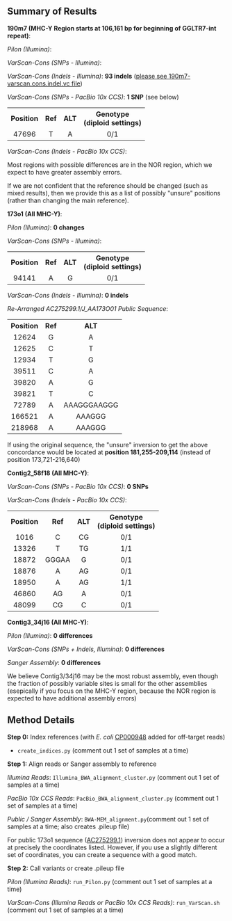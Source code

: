 ## Summary of Results

**190m7 (MHC-Y Region starts at 106,161 bp for beginning of GGLTR7-int repeat)**:

*Pilon (Illumina)*:

*VarScan-Cons (SNPs - Illumina)*:

*VarScan-Cons (Indels - Illumina)*: **93 indels** ([please see 190m7-varscan.cons.indel.vc file](https://github.com/cwarden45/Miller_Red_Jungle_Fowl_MHCY/blob/main/Part1_Assembly/Other-Assembly_Assessment/190m7-varscan.cons.indel.vcf))

*VarScan-Cons (SNPs - PacBio 10x CCS)*: **1 SNP** (see below)

<table>
  <tbody>
    <tr>
      <th align="center">Position</th>
      <th align="center">Ref</th>
	  <th align="center">ALT</th>
	  <th align="center">Genotype</br>(diploid settings)</th>
    </tr>
    <tr>
	  <td align="center">47696</td>
      <td align="center">T</td>
	  <td align="center">A</td>
	  <td align="center">0/1</td>
    </tr>
</tbody>
</table>

*VarScan-Cons (Indels - PacBio 10x CCS)*:

Most regions with possible differences are in the NOR region, which we expect to have greater assembly errors.

If we are not confident that the reference should be changed (such as mixed results), then we provide this as a list of possibly "unsure" positions (rather than changing the main reference).

**173o1 (All MHC-Y)**:

*Pilon (Illumina)*: **0 changes**

*VarScan-Cons (SNPs - Illumina)*:

<table>
  <tbody>
    <tr>
      <th align="center">Position</th>
      <th align="center">Ref</th>
	  <th align="center">ALT</th>
	  <th align="center">Genotype</br>(diploid settings)</th>
    </tr>
    <tr>
	  <td align="center">94141</td>
      <td align="center">A</td>
	  <td align="center">G</td>
	  <td align="center">0/1</td>
    </tr>
</tbody>
</table>


*VarScan-Cons (Indels - Illumina)*: **0 indels**

*Re-Arranged AC275299.1/J_AA173O01 Public Sequence*:

<table>
  <tbody>
    <tr>
      <th align="center">Position</th>
      <th align="center">Ref</th>
	  <th align="center">ALT</th>
    </tr>
    <tr>
	  <td align="center">12624</td>
      <td align="center">G</td>
	  <td align="center">A</td>
    </tr>
    <tr>
	  <td align="center">12625</td>
      <td align="center">C</td>
	  <td align="center">T</td>
    </tr>
    <tr>
	  <td align="center">12934</td>
      <td align="center">T</td>
	  <td align="center">G</td>
    </tr>
    <tr>
	  <td align="center">39511</td>
      <td align="center">C</td>
	  <td align="center">A</td>
    </tr>
    <tr>
	  <td align="center">39820</td>
      <td align="center">A</td>
	  <td align="center">G</td>
    </tr>
    <tr>
	  <td align="center">39821</td>
      <td align="center">T</td>
	  <td align="center">C</td>
    </tr>
    <tr>
	  <td align="center">72789</td>
      <td align="center">A</td>
	  <td align="center">AAAGGGAAGGG</td>
    </tr>
    <tr>
	  <td align="center">166521</td>
      <td align="center">A</td>
	  <td align="center">AAAGGG</td>
    </tr>
    <tr>
	  <td align="center">218968</td>
      <td align="center">A</td>
	  <td align="center">AAAGGG</td>
    </tr>
</tbody>
</table>

If using the original sequence, the "unsure" inversion to get the above concordance would be located at **position 181,255-209,114** (instead of position 173,721-216,640) 

**Contig2_58f18 (All MHC-Y)**:

*VarScan-Cons (SNPs - PacBio 10x CCS)*: **0 SNPs**

*VarScan-Cons (Indels - PacBio 10x CCS)*:

<table>
  <tbody>
    <tr>
      <th align="center">Position</th>
      <th align="center">Ref</th>
	  <th align="center">ALT</th>
	  <th align="center">Genotype</br>(diploid settings)</th>
    </tr>
    <tr>
	  <td align="center">1016</td>
      <td align="center">C</td>
	  <td align="center">CG</td>
	  <td align="center">0/1</td>
    </tr>
    <tr>
	  <td align="center">13326</td>
      <td align="center">T</td>
	  <td align="center">TG</td>
	  <td align="center">1/1</td>
    </tr>
    <tr>
	  <td align="center">18872</td>
      <td align="center">GGGAA</td>
	  <td align="center">G</td>
	  <td align="center">0/1</td>
    </tr>
    <tr>
	  <td align="center">18876</td>
      <td align="center">A</td>
	  <td align="center">AG</td>
	  <td align="center">0/1</td>
    </tr>
    <tr>
	  <td align="center">18950</td>
      <td align="center">A</td>
	  <td align="center">AG</td>
	  <td align="center">1/1</td>
    </tr>
    <tr>
	  <td align="center">46860</td>
      <td align="center">AG</td>
	  <td align="center">A</td>
	  <td align="center">0/1</td>
    </tr>
    <tr>
	  <td align="center">48099</td>
      <td align="center">CG</td>
	  <td align="center">C</td>
	  <td align="center">0/1</td>
    </tr>
</tbody>
</table>

**Contig3_34j16 (All MHC-Y)**:

*Pilon (Illumina)*: **0 differences**

*VarScan-Cons (SNPs + Indels, Illumina)*: **0 differences**

*Sanger Assembly*: **0 differences**

We believe Contig3/34j16 may be the most robust assembly, even though the fraction of possibly variable sites is small for the other assemblies (esepically if you focus on the MHC-Y region, because the NOR region is expected to have additional assembly errors)

## Method Details

**Step 0:** Index references (with *E. coli* [CP000948](https://www.ncbi.nlm.nih.gov/nuccore/CP000948) added for off-target reads)

 - `create_indices.py` (comment out 1 set of samples at a time)
 
**Step 1:** Align reads or Sanger assembly to reference

*Illumina Reads*: `Illumina_BWA_alignment_cluster.py` (comment out 1 set of samples at a time)

*PacBio 10x CCS Reads*: `PacBio_BWA_alignment_cluster.py` (comment out 1 set of samples at a time)

*Public / Sanger Assembly*: `BWA-MEM_alignment.py`(comment out 1 set of samples at a time; also creates .pileup file)

For public 173o1 sequence ([AC275299.1](https://www.ncbi.nlm.nih.gov/nuccore/AC275299.1)) inversion does not appear to occur at precisely the coordinates listed.  However, if you use a slightly different set of coordinates, you can create a sequence with a good match.

**Step 2:** Call variants or create .pileup file

*Pilon (Illumina Reads)*: `run_Pilon.py` (comment out 1 set of samples at a time)

*VarScan-Cons (Illumina Reads or PacBio 10x CCS Reads)*: `run_VarScan.sh` (comment out 1 set of samples at a time)
